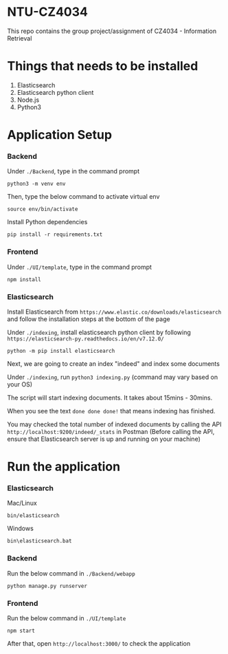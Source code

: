 # NTU-CZ4034
This repo contains the group project/assignment of CZ4034 - Information Retrieval

# Things that needs to be installed
1. Elasticsearch
2. Elasticsearch python client
3. Node.js
4. Python3

# Application Setup
### Backend
Under `./Backend`, type in the command prompt
```
python3 -m venv env
```
Then, type the below command to activate virtual env
```
source env/bin/activate
```
Install Python dependencies
```
pip install -r requirements.txt
```

### Frontend
Under `./UI/template`, type in the command prompt
```
npm install
```

### Elasticsearch
Install Elasticsearch from `https://www.elastic.co/downloads/elasticsearch` and follow the installation steps at the bottom of the page

Under `./indexing`, install elasticsearch python client by following `https://elasticsearch-py.readthedocs.io/en/v7.12.0/` 
```
python -m pip install elasticsearch
```

Next, we are going to create an index "indeed" and index some documents

Under `./indexing`, run `python3 indexing.py` (command may vary based on your OS)

The script will start indexing documents. It takes about 15mins - 30mins.

When you see the text `done done done!` that means indexing has finished. 

You may checked the total number of indexed documents by calling the API `http://localhost:9200/indeed/_stats` in Postman (Before calling the API, ensure that Elasticsearch server is up and running on your machine)

# Run the application
### Elasticsearch
Mac/Linux
```
bin/elasticsearch
```

Windows
```
bin\elasticsearch.bat
```

### Backend
Run the below command in `./Backend/webapp`
```
python manage.py runserver
```

### Frontend
Run the below command in `./UI/template`
```
npm start
```
After that, open `http://localhost:3000/` to check the application
